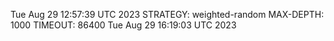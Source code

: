 Tue Aug 29 12:57:39 UTC 2023
STRATEGY: weighted-random
MAX-DEPTH: 1000
TIMEOUT: 86400
Tue Aug 29 16:19:03 UTC 2023
